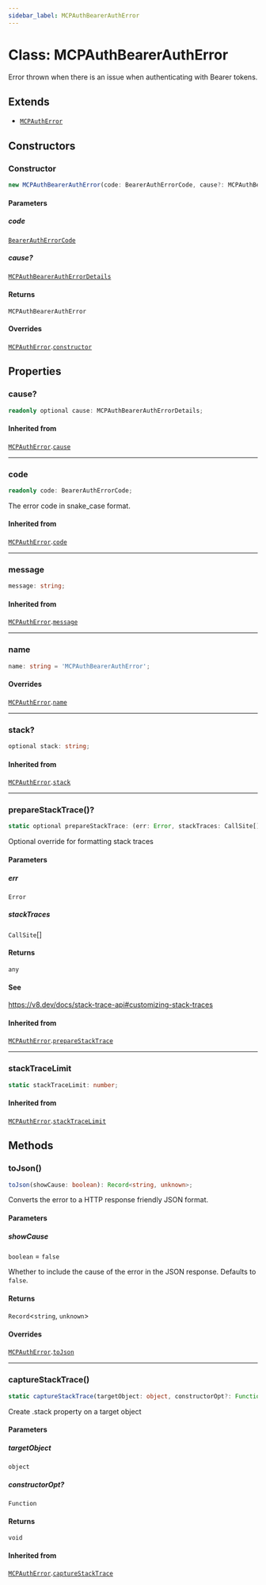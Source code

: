```yaml
---
sidebar_label: MCPAuthBearerAuthError
---
```


# Class: MCPAuthBearerAuthError

Error thrown when there is an issue when authenticating with Bearer tokens.

## Extends

- [`MCPAuthError`](/references/js/classes/MCPAuthError.md)

## Constructors

### Constructor

```ts
new MCPAuthBearerAuthError(code: BearerAuthErrorCode, cause?: MCPAuthBearerAuthErrorDetails): MCPAuthBearerAuthError;
```

#### Parameters

##### code

[`BearerAuthErrorCode`](/references/js/type-aliases/BearerAuthErrorCode.md)

##### cause?

[`MCPAuthBearerAuthErrorDetails`](/references/js/type-aliases/MCPAuthBearerAuthErrorDetails.md)

#### Returns

`MCPAuthBearerAuthError`

#### Overrides

[`MCPAuthError`](/references/js/classes/MCPAuthError.md).[`constructor`](/references/js/classes/MCPAuthError.md#constructor)

## Properties

### cause?

```ts
readonly optional cause: MCPAuthBearerAuthErrorDetails;
```

#### Inherited from

[`MCPAuthError`](/references/js/classes/MCPAuthError.md).[`cause`](/references/js/classes/MCPAuthError.md#cause)

***

### code

```ts
readonly code: BearerAuthErrorCode;
```

The error code in snake_case format.

#### Inherited from

[`MCPAuthError`](/references/js/classes/MCPAuthError.md).[`code`](/references/js/classes/MCPAuthError.md#code)

***

### message

```ts
message: string;
```

#### Inherited from

[`MCPAuthError`](/references/js/classes/MCPAuthError.md).[`message`](/references/js/classes/MCPAuthError.md#message)

***

### name

```ts
name: string = 'MCPAuthBearerAuthError';
```

#### Overrides

[`MCPAuthError`](/references/js/classes/MCPAuthError.md).[`name`](/references/js/classes/MCPAuthError.md#name)

***

### stack?

```ts
optional stack: string;
```

#### Inherited from

[`MCPAuthError`](/references/js/classes/MCPAuthError.md).[`stack`](/references/js/classes/MCPAuthError.md#stack)

***

### prepareStackTrace()?

```ts
static optional prepareStackTrace: (err: Error, stackTraces: CallSite[]) => any;
```

Optional override for formatting stack traces

#### Parameters

##### err

`Error`

##### stackTraces

`CallSite`[]

#### Returns

`any`

#### See

https://v8.dev/docs/stack-trace-api#customizing-stack-traces

#### Inherited from

[`MCPAuthError`](/references/js/classes/MCPAuthError.md).[`prepareStackTrace`](/references/js/classes/MCPAuthError.md#preparestacktrace)

***

### stackTraceLimit

```ts
static stackTraceLimit: number;
```

#### Inherited from

[`MCPAuthError`](/references/js/classes/MCPAuthError.md).[`stackTraceLimit`](/references/js/classes/MCPAuthError.md#stacktracelimit)

## Methods

### toJson()

```ts
toJson(showCause: boolean): Record<string, unknown>;
```

Converts the error to a HTTP response friendly JSON format.

#### Parameters

##### showCause

`boolean` = `false`

Whether to include the cause of the error in the JSON response.
Defaults to `false`.

#### Returns

`Record`\<`string`, `unknown`\>

#### Overrides

[`MCPAuthError`](/references/js/classes/MCPAuthError.md).[`toJson`](/references/js/classes/MCPAuthError.md#tojson)

***

### captureStackTrace()

```ts
static captureStackTrace(targetObject: object, constructorOpt?: Function): void;
```

Create .stack property on a target object

#### Parameters

##### targetObject

`object`

##### constructorOpt?

`Function`

#### Returns

`void`

#### Inherited from

[`MCPAuthError`](/references/js/classes/MCPAuthError.md).[`captureStackTrace`](/references/js/classes/MCPAuthError.md#capturestacktrace)
